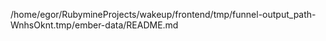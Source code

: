 /home/egor/RubymineProjects/wakeup/frontend/tmp/funnel-output_path-WnhsOknt.tmp/ember-data/README.md